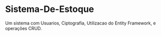 # Sistema-De-Estoque
Um sistema com Usuarios, Ciptografia, Utilizacao do Entity Framework, e operações CRUD.
